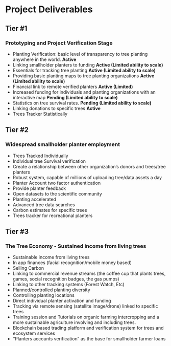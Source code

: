 # Project Deliverables

## Tier #1

### Prototyping and Project Verification Stage

+ Planting Verification: basic level of transparency to tree planting anywhere in the world. **Active** 
+ Linking smallholder planters to funding **Active (Limited ability to scale)** 
+ Essentials for tracking tree planting **Active (Limited ability to scale)** 
+ Providing basic planting maps to tree planting organizations **Active (Limited ability to scale)**  	
+ Financial link to remote verified planters **Active (Limited)** 
+ Increased funding for individuals and planting organizations with an interactive map **Pending (Limited ability to scale)** 
+ Statistics on tree survival rates. **Pending (Limited ability to scale)** 
+ Linking donations to specific trees **Active**
+ Trees Tracker Statistically

## Tier #2 

### Widespread smallholder planter employment

+ Trees Tracked Individually
+ Individual tree Survival verification
+ Create a relationship between other organization’s donors and trees/tree planters 
+ Robust system, capable of millions of uploading tree/data assets a day
+ Planter Account two factor authentication 
+ Provide planter feedback 
+ Open datasets to the scientific community
+ Planting accelerated
+ Advanced tree data searches
+ Carbon estimates for specific trees
+ Trees tracker for recreational planters

## Tier #3 

### The Tree Economy - Sustained income from living trees

+ Sustainable income from living trees 
+ In app finances (facial recognition/mobile money based)
+ Selling Carbon 
+ Linking to commercial revenue streams (the coffee cup that plants trees, games, social recognition badges, the gas pumps)
+ Linking to other tracking systems (Forest Watch, Etc) 
+ Planned/controlled planting diversity
+ Controlling planting locations
+ Direct individual planter activation and funding
+ Tracking via remote sensing (satellite image/drone) linked to specific trees
+ Training session and Tutorials on organic farming intercropping and a more sustainable agriculture involving and including trees.
+ Blockchain based trading platform and verification system for trees and ecosystem services
+ “Planters accounts verification” as the base for smallholder farmer loans

